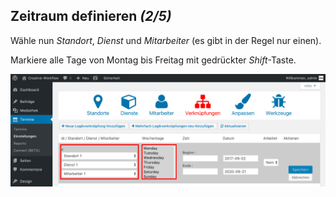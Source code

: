 ## Zeitraum definieren *(2/5)*

Wähle nun *Standort*, *Dienst* und *Mitarbeiter* (es gibt in der Regel nur einen).

Markiere alle Tage von Montag bis Freitag mit gedrückter *Shift*-Taste.

![Was sind Zeiträume](./assets/create_link_2.jpg)

